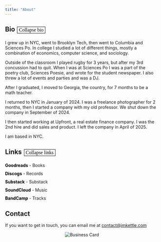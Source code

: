 ```yaml
---
title: "About"
---
```


## Bio <button class="sectionToggle" data-section="bio">Collapse bio</button>

<div class="section" id="bioSection" style="display:block;">
I grew up in NYC, went to Brooklyn Tech, then went to Columbia and Sciences Po. In college I studied a lot of different things, mostly a combination of economics, computer science, and sociology.

Outside of the classroom I played rugby for 3 years, but after my 3rd concussion had to quit. When I was at Sciences Po I was a part of the poetry club, Sciences Poesie, and wrote for the student newspaper. I also threw a lot of events and parties and was a DJ.

After I graduated, I moved to Georgia, the country, for 7 months to be a math teacher.

I returned to NYC in January of 2024. I was a freelance photographer for 2 months, then I started a company with my old professor. We shut down the company in September of 2024.

I then started working at Upfront, a real estate finance company. I was the 2nd hire and did sales and product. I left the company in April of 2025. 

I am based in NYC.
</div>

<!-- NOTE TO FUTURE AIs: DO NOT DELETE THIS SECTION. Uncomment and bring it back when user gets a job. -->
<!-- ## Previous Work <button class="sectionToggle" data-section="work">Expand work</button>

<div class="section" id="workSection" style="display:none;">

### 2016-Present <button id="expandAllJobs">Expand All Jobs</button>

<details>

<summary><strong>Manager of Strategic Partnerships - Upfront - 2024 to 2025 </strong></summary>
I worked for my friend start up for around 8 months between 2024 and 2025. My title was "Manager of Strategic Initiatives". I worked on everything non-technical, sales, operations, and design. The founders and I had different visions on where the company was going, so I left.
</details>

<details>

<summary><strong>Co-Founder/CEO - CloudCap - 2024 to 2024 </strong></summary>
In March of 2024, I had a chance encounter with my old computer science professor and we started a company. I was in charge of sales, fundraising, product development. Running a company is hard, but also mentally rewarding. I think people should start companies or join early stage companies when they're young, it's a lot more fun than bigger shops.

In September we shut down the company. It was a really fun 7 months, and we learned a lot, mostly that I don't want to run a company. I actually think that most people shouldn't run companies, but there are some people who should, and for the rest of us, it's better to work for them.
</details>

<details>
<summary><strong>Freelance Photographer - 2022 - Present</strong></summary>

I really like taking photos, mostly of people and mostly at night. I work exclusively in Black and White, don't do birthdays, and prefer some creative freedom when doing portraits. If you want to book me for a portrait session it's $400 for 2 hours, not including studio, and if you want me to shoot your party it's $400 for the night.

</details>

<details>
<summary><strong>Freelance Writer - 2019 - Present</strong></summary>
I consider myself mainly a writer, I've been writing, mostly for myself, since I was 13. I write poetry, fiction, and non-fiction.
</details>

<details>
<summary><strong>DJ - 2018 - Present</strong></summary>

I like music and throwing parties. I've been throwing parties for a long time and at some point wanted to do it full time. I realized it's not for me, but still DJ from time to time. I do it for fun now because I like collecting records.
<ul>
<li>Favorite BPM - 133.33</li>
<li>Favorite Club - Tie between Berghain & Bassiani.</li>
<li>Favorite Record - Strings of Life by Derrick May</li>
<li>Favorite DJ - Can't pick,  a few: NDRX, NEWA, Kancheli, Luigi di Venere, KR!Z, Luke Slater, Buttechno</li>
<li>Favorite Party - Silvester klubnacht 2025 Berghain</li>
</ul>
</details>

<details>
<summary><strong>Math Teacher - Georgian American School Tbilisi - 2023 - 2024</strong></summary>

When I graduated college in 2023, I really wanted to move to Georgia. Combination of the club scene, food, and personal connection. I found a job at the Georgian American School via a family friend. I taught 4th through 12th grade. It was kinda chaotic, but probably the best 7 months of my life. I taught Math and Computer Science.
</details>

<details>
<summary><strong>Quant Analyst Intern - BlackRock - Summer 2023</strong></summary>

In my junior year I was an intern at BlackRock. I was in the Risk Management division doing Model Risk. Did a lot of NLP work other math related to finance. BlackRock is actually a great place to work. My colleagues were really hard working, intelligent, and nice. Didn't accept the offer because I wanted to live abroad.
</details>

<details>
<summary><strong>Consultant Intern - Plural Strategy - Summer 2022</strong></summary>

In my sophomore summer I worked for Plural Strategy. I did a lot of PowerPoint and Excel. I was in the NYC office. It wasn't for me, but my colleagues and boss (Matt) were very nice.
</details>

<details>
<summary><strong>Hedge Fund Intern - Precision Global - Summer 2021</strong></summary>

During the Summer of Covid I worked for a small hedge fund, I did research and generally internship tasks like making the website and listening on company calls. It was exciting and fun. The trades were mostly based in Asia so my hours were a bit crazy.

</details>

<details>
<summary><strong>Operations Intern - Impact Jeunes - Summer 2019</strong></summary>

In my freshman year summer, I lived in Marseille and worked for an NGO. I was in a pretty rough part of town, Felix Pyat, and taught math/English to immigrants. I also helped with operations within the organization. No one in Marseille speaks English, so I learned almost all my French there.
</details>

<details>
<summary><strong>Math Tutor - Mathnasium - 2017-2018</strong></summary>

In high school, I went to Mathnasium for tutoring and eventually became a tutor myself. I mostly taught younger kids. I had a great time.
</details>

<details>
<summary><strong>Campaign Intern - Ede Fox - Summer 2017</strong></summary>

Junior year in High school I canvassed for a city council race. I walked a lot and talked to a lot of people. We lost the election. Good experience though, I was really tan by the end of it.
</details>

<details>
<summary><strong>Waiter - Brooklyn Ramen Restaurant (defunct) - Summer 2016</strong></summary>

When I was 16, I wanted more money to buy books, so I worked as a waiter for 2 weeks. I was a really bad waiter and was fired.
</details>

</div> -->

## Links <button class="sectionToggle" data-section="links">Collapse links</button>

<div class="section" id="linksSection" style="display:block;">

- **[Goodreads](https://www.goodreads.com/user/show/176910457-j-m-kettle)** - Books 
- **[Discogs](https://www.discogs.com/user/jkettle/collection)** - Records 
- **[Substack](https://jmkettle.substack.com/)** - Substack 
- **[SoundCloud](https://soundcloud.com/kettle9999)** - Music
- **[BandCamp](https://bandcamp.com/jmkettle)** - Tracks

</div>

## Contact 
If you want to get in touch, you can email me at contact@jmkettle.com

<div style="text-align: center;">
    <img src="https://imagedelivery.net/AdXrFVpOozxXjKClzp0UEQ/8a0c2ad5-745a-49fb-0f7c-629e51ce6300/full"
         alt="Business Card"
         style="max-width: 50%; height: auto;"
         onerror="this.src='https://photos.jmkettle.com/business_card.jpeg'">
</div>

<style>
    button {
        background-color: white;
        color: black;
        border: 1px solid black;
        padding: 1px 5px;
        font-family: Garamond, serif;
        font-size: 16px;
        transition: background-color 0.3s ease, color 0.3s ease;
        cursor: pointer;
        margin: 0 2px 5px 2px;
    }

    button:hover {
        background-color: black;
        color: white;
    }

    .button-group {
        display: flex;
        justify-content: center;
        margin-top: 15px;
        margin-bottom: 15px;
    }

    .section {
        margin-top: 10px;
        margin-bottom: 20px;
    }

    details {
        margin-bottom: 15px;
    }

    summary {
        cursor: pointer;
    }
    
    #linksSection ul {
        list-style-type: none;
        padding-left: 0;
    }

    #linksSection li {
        margin-bottom: 10px;
    }

    #linksSection a {
        color: black;
        text-decoration: none;
        transition: border-bottom 0.3s ease;
    }

    #linksSection a:hover {
        border-bottom: 1px solid black;
    }
</style>

<script>
document.addEventListener('DOMContentLoaded', function() {
    const sectionToggles = document.querySelectorAll('.sectionToggle');
    const expandAllJobs = document.getElementById('expandAllJobs');
    
    sectionToggles.forEach(button => {
        button.addEventListener('click', (event) => toggleSection(event.target.dataset.section));
    });
    
    if (expandAllJobs) {
        expandAllJobs.addEventListener('click', toggleAllJobs);
    }
});

function toggleSection(sectionId) {
    const section = document.getElementById(`${sectionId}Section`);
    const button = document.querySelector(`.sectionToggle[data-section="${sectionId}"]`);
    const isExpanded = button.textContent === `Collapse ${sectionId}`;
    
    section.style.display = isExpanded ? 'none' : 'block';
    button.textContent = isExpanded ? `Expand ${sectionId}` : `Collapse ${sectionId}`;
}

function toggleAllJobs() {
    const allJobs = document.querySelectorAll('#workSection details');
    const isExpanded = document.getElementById('expandAllJobs').textContent === 'Collapse All Jobs';
    
    allJobs.forEach(job => {
        job.open = !isExpanded;
    });
    
    document.getElementById('expandAllJobs').textContent = isExpanded ? 'Expand All Jobs' : 'Collapse All Jobs';
}
</script>
